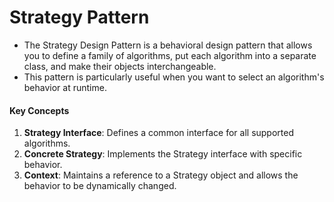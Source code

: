 # **Strategy Pattern**

* The Strategy Design Pattern is a behavioral design pattern that allows you to define a family of algorithms, put each algorithm into a separate class, and make their objects interchangeable. 
* This pattern is particularly useful when you want to select an algorithm's behavior at runtime.

#### Key Concepts
1. **Strategy Interface**: Defines a common interface for all supported algorithms.
2. **Concrete Strategy**: Implements the Strategy interface with specific behavior.
3. **Context**: Maintains a reference to a Strategy object and allows the behavior to be dynamically changed.
